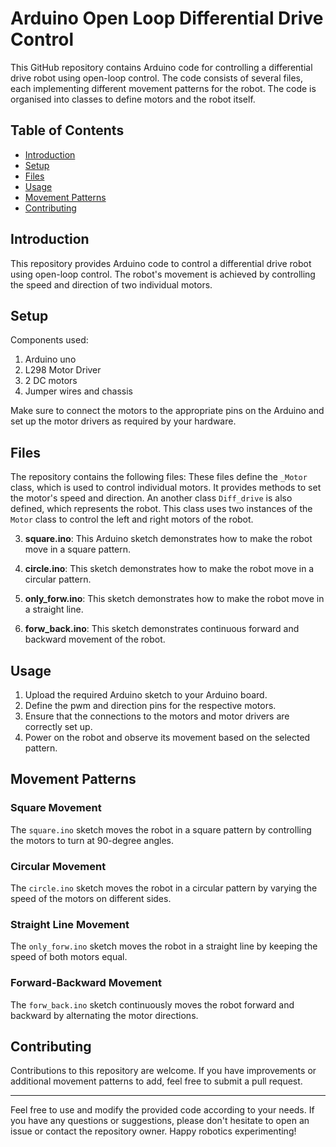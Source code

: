 # Arduino Open Loop Differential Drive Control

This GitHub repository contains Arduino code for controlling a differential drive robot using open-loop control. The code consists of several files, each implementing different movement patterns for the robot. The code is organised into classes to define motors and the robot itself.

## Table of Contents

- [Introduction](#introduction)
- [Setup](#setup)
- [Files](#files)
- [Usage](#usage)
- [Movement Patterns](#movement-patterns)
- [Contributing](#contributing)

## Introduction

This repository provides Arduino code to control a differential drive robot using open-loop control. The robot's movement is achieved by controlling the speed and direction of two individual motors.

## Setup

Components used:
1. Arduino uno
2. L298 Motor Driver
3. 2 DC motors
4. Jumper wires and chassis

Make sure to connect the motors to the appropriate pins on the Arduino and set up the motor drivers as required by your hardware.

## Files

The repository contains the following files:
These files define the `_Motor` class, which is used to control individual motors. It provides methods to set the motor's speed and direction. An another class `Diff_drive` is also defined, which represents the robot. This class uses two instances of the `Motor` class to control the left and right motors of the robot.

3. **square.ino**: This Arduino sketch demonstrates how to make the robot move in a square pattern.

4. **circle.ino**: This sketch demonstrates how to make the robot move in a circular pattern.

5. **only_forw.ino**: This sketch demonstrates how to make the robot move in a straight line.

6. **forw_back.ino**: This sketch demonstrates continuous forward and backward movement of the robot.

## Usage

1. Upload the required Arduino sketch to your Arduino board.
2. Define the pwm and direction pins for the respective motors.
3. Ensure that the connections to the motors and motor drivers are correctly set up.
4. Power on the robot and observe its movement based on the selected pattern.

## Movement Patterns

### Square Movement

The `square.ino` sketch moves the robot in a square pattern by controlling the motors to turn at 90-degree angles.

### Circular Movement

The `circle.ino` sketch moves the robot in a circular pattern by varying the speed of the motors on different sides.

### Straight Line Movement

The `only_forw.ino` sketch moves the robot in a straight line by keeping the speed of both motors equal.

### Forward-Backward Movement

The `forw_back.ino` sketch continuously moves the robot forward and backward by alternating the motor directions.

## Contributing

Contributions to this repository are welcome. If you have improvements or additional movement patterns to add, feel free to submit a pull request.

---

Feel free to use and modify the provided code according to your needs. If you have any questions or suggestions, please don't hesitate to open an issue or contact the repository owner. Happy robotics experimenting!
